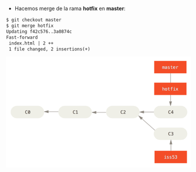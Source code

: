 * Hacemos merge de la rama **hotfix** en **master**:
```shell
$ git checkout master
$ git merge hotfix
Updating f42c576..3a0874c
Fast-forward
 index.html | 2 ++
 1 file changed, 2 insertions(+)
```
![asd](./resources/basic-branching-5.png)<!-- .element height="70%" width="70%" -->
